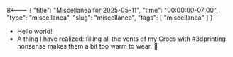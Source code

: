 8<--- { "title": "Miscellanea for 2025-05-11", "time": "00:00:00-07:00", "type": "miscellanea", "slug": "miscellanea", "tags": [ "miscellanea" ] }

- Hello world!
- A thing I have realized: filling all the vents of my Crocs with #3dprinting nonsense makes them a bit too warm to wear. 🥵

